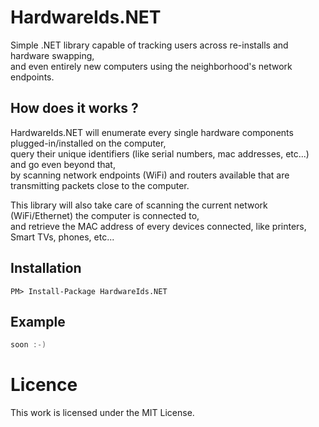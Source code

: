 # HardwareIds.NET
Simple .NET library capable of tracking users across re-installs and hardware swapping,  
and even entirely new computers using the neighborhood's network endpoints.

## How does it works ?

HardwareIds.NET will enumerate every single hardware components plugged-in/installed on the computer,  
query their unique identifiers (like serial numbers, mac addresses, etc...) and go even beyond that,  
by scanning network endpoints (WiFi) and routers available that are transmitting packets close to the computer.  
  
This library will also take care of scanning the current network (WiFi/Ethernet) the computer is connected to,  
and retrieve the MAC address of every devices connected, like printers, Smart TVs, phones, etc...  

## Installation

    PM> Install-Package HardwareIds.NET

## Example

```csharp
soon :-)
```

# Licence
This work is licensed under the MIT License.
